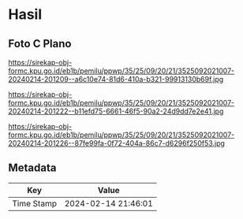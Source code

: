 # Hasil

## Foto C Plano

https://sirekap-obj-formc.kpu.go.id/eb1b/pemilu/ppwp/35/25/09/20/21/3525092021007-20240214-201209--a6c10e74-81d6-410a-b321-99913130b69f.jpg

https://sirekap-obj-formc.kpu.go.id/eb1b/pemilu/ppwp/35/25/09/20/21/3525092021007-20240214-201222--b11efd75-6661-46f5-90a2-24d9dd7e2e41.jpg

https://sirekap-obj-formc.kpu.go.id/eb1b/pemilu/ppwp/35/25/09/20/21/3525092021007-20240214-201226--87fe99fa-0f72-404a-86c7-d6296f250f53.jpg


## Metadata

| Key        | Value               |
| ---------- | ------------------- |
| Time Stamp | 2024-02-14 21:46:01 |



